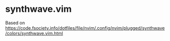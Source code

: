# synthwave.vim

Based on https://code.fsociety.info/dotfiles/file/nvim/.config/nvim/plugged/synthwave/colors/synthwave.vim.html
